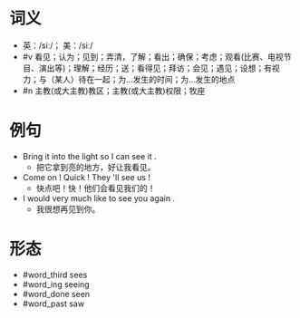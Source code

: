# 词义
- 英：/siː/； 美：/siː/
- #v 看见；认为；见到；弄清，了解；看出；确保；考虑；观看(比赛、电视节目、演出等)；理解；经历；送；看得见；拜访；会见；遇见；设想；有视力；与（某人）待在一起；为…发生的时间；为…发生的地点
- #n 主教(或大主教)教区；主教(或大主教)权限；牧座
# 例句
- Bring it into the light so I can see it .
	- 把它拿到亮的地方，好让我看见。
- Come on ! Quick ! They 'll see us !
	- 快点吧！快！他们会看见我们的！
- I would very much like to see you again .
	- 我很想再见到你。
# 形态
- #word_third sees
- #word_ing seeing
- #word_done seen
- #word_past saw
